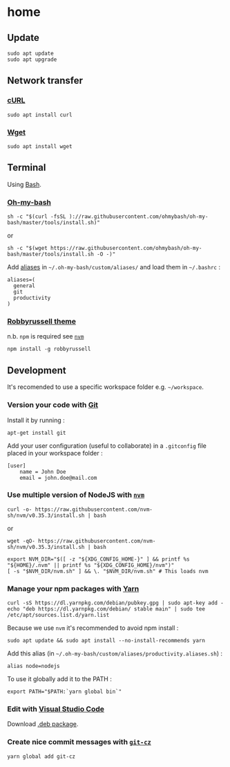 # home

## Update

```
sudo apt update
sudo apt upgrade
```

## Network transfer

### [cURL](https://curl.haxx.se/)

```
sudo apt install curl
```

### [Wget](https://www.gnu.org/software/wget/)

```
sudo apt install wget
```

## Terminal

Using [Bash](https://www.gnu.org/software/bash/).

### [Oh-my-bash](https://ohmybash.github.io/)

```
sh -c "$(curl -fsSL )://raw.githubusercontent.com/ohmybash/oh-my-bash/master/tools/install.sh)"
```
or
```
sh -c "$(wget https://raw.githubusercontent.com/ohmybash/oh-my-bash/master/tools/install.sh -O -)"
```

Add [aliases](https://github.com/quibaritaenperdresatrompe/dotfiles/tree/master/aliases) in `~/.oh-my-bash/custom/aliases/` and load them in `~/.bashrc` :
```
aliases=(
  general
  git
  productivity
)
```

### [Robbyrussell theme](https://github.com/denysdovhan/robbyrussell-node)

n.b. `npm` is required see [`nvm`](#nvm)

```
npm install -g robbyrussell
```

## Development

It's recomended to use a specific workspace folder e.g. `~/workspace`.

### Version your code with [Git](https://git-scm.com/)

Install it by running :
```
apt-get install git
```

Add your user configuration (useful to collaborate) in a `.gitconfig` file placed in your workspace folder :
```
[user]
    name = John Doe
    email = john.doe@mail.com
```


### Use multiple version of NodeJS with [`nvm`](https://github.com/nvm-sh/nvm)

```
curl -o- https://raw.githubusercontent.com/nvm-sh/nvm/v0.35.3/install.sh | bash
```
or
```
wget -qO- https://raw.githubusercontent.com/nvm-sh/nvm/v0.35.3/install.sh | bash
```

```
export NVM_DIR="$([ -z "${XDG_CONFIG_HOME-}" ] && printf %s "${HOME}/.nvm" || printf %s "${XDG_CONFIG_HOME}/nvm")"
[ -s "$NVM_DIR/nvm.sh" ] && \. "$NVM_DIR/nvm.sh" # This loads nvm
```

### Manage your npm packages with [Yarn](https://classic.yarnpkg.com/)

```
curl -sS https://dl.yarnpkg.com/debian/pubkey.gpg | sudo apt-key add -
echo "deb https://dl.yarnpkg.com/debian/ stable main" | sudo tee /etc/apt/sources.list.d/yarn.list
```

Because we use `nvm` it's recommended to avoid npm install :
```
sudo apt update && sudo apt install --no-install-recommends yarn
```

Add this alias (in `~/.oh-my-bash/custom/aliases/productivity.aliases.sh`) :
```
alias node=nodejs
```

To use it globally add it to the PATH :
```
export PATH="$PATH:`yarn global bin`"
```

### Edit with [Visual Studio Code](https://code.visualstudio.com/)

Download [.deb package](https://code.visualstudio.com/Download).

### Create nice commit messages with [`git-cz`](https://www.npmjs.com/package/git-cz)

```
yarn global add git-cz
```
